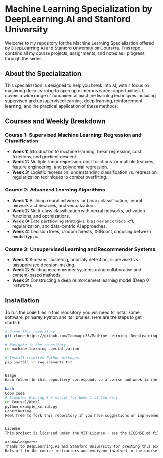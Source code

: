 # Machine Learning Specialization by DeepLearning.AI and Stanford University

Welcome to my repository for the Machine Learning Specialization offered by DeepLearning.AI and Stanford University on Coursera. This repo contains all my course projects, assignments, and notes as I progress through the series.

## About the Specialization

This specialization is designed to help you break into AI, with a focus on mastering deep learning to open up numerous career opportunities. It covers a wide range of fundamental machine learning techniques including supervised and unsupervised learning, deep learning, reinforcement learning, and the practical application of these methods.

## Courses and Weekly Breakdown

### Course 1: Supervised Machine Learning: Regression and Classification
- **Week 1:** Introduction to machine learning, linear regression, cost functions, and gradient descent.
- **Week 2:** Multiple linear regression, cost functions for multiple features, feature engineering, and polynomial regression.
- **Week 3:** Logistic regression, understanding classification vs. regression, regularization techniques to combat overfitting.

### Course 2: Advanced Learning Algorithms
- **Week 1:** Building neural networks for binary classification, neural network architectures, and vectorization.
- **Week 2:** Multi-class classification with neural networks, activation functions, and optimizations.
- **Week 3:** Data partitioning strategies, bias-variance trade-off, regularization, and data-centric AI approaches.
- **Week 4:** Decision trees, random forests, XGBoost, choosing between model types.

### Course 3: Unsupervised Learning and Recommender Systems
- **Week 1:** K-means clustering, anomaly detection, supervised vs unsupervised decision-making.
- **Week 2:** Building recommender systems using collaborative and content-based methods.
- **Week 3:** Constructing a deep reinforcement learning model (Deep Q Network).

## Installation

To run the code files in this repository, you will need to install some software, primarily Python and its libraries. Here are the steps to get started:

```bash
# Clone this repository
git clone https://github.com/Icemagic33/Machine-Learning--DeepLearning.ai.git

# Navigate to the repository
cd machine-learning-specialization

# Install required Python packages
pip install -r requirements.txt


Usage
Each folder in this repository corresponds to a course and week in the specialization. To run the programs, navigate to the appropriate directory and execute the Python scripts.

bash
Copy code
# Example: Running the script for Week 1 of Course 1
cd Course1/Week1
python example_script.py
Contributing
Feel free to fork this repository if you have suggestions or improvements. Contributions to the project are always welcome!


License
This project is licensed under the MIT License - see the LICENSE.md file for details.

Acknowledgments
Thanks to DeepLearning.AI and Stanford University for creating this excellent specialization.
Hats off to the course instructors and everyone involved in the course design and implementation.
